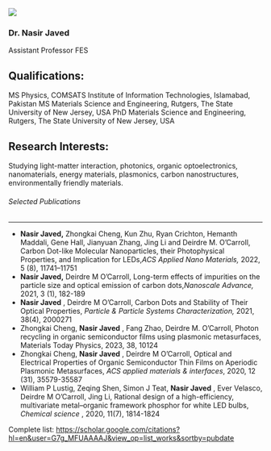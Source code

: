 [![](https://giki.edu.pk/wp-content/uploads/2019/11/Photo_NJ-700x935.jpg)](https://giki.edu.pk/wp-content/uploads/2019/11/Photo_NJ-scaled.jpg)
### Dr. Nasir Javed
Assistant Professor FES
## Qualifications:
MS Physics, COMSATS Institute of Information Technologies, Islamabad, Pakistan
MS Materials Science and Engineering, Rutgers, The State University of New Jersey, USA 
PhD Materials Science and Engineering, Rutgers, The State University of New Jersey, USA
## Research Interests:
Studying light-matter interaction, photonics, organic optoelectronics, nanomaterials, energy materials, plasmonics, carbon nanostructures, environmentally friendly materials.
###### Selected Publications
* * *
  * **Nasir Javed,** Zhongkai Cheng, Kun Zhu, Ryan Crichton, Hemanth Maddali, Gene Hall, Jianyuan Zhang, Jing Li and Deirdre M. O’Carroll, Carbon Dot-like Molecular Nanoparticles, their Photophysical Properties, and Implication for LEDs,_ACS Applied Nano Materials,_ 2022, 5 (8), 11741–11751
  * **Nasir Javed,** Deirdre M O’Carroll, Long-term effects of impurities on the particle size and optical emission of carbon dots,_Nanoscale Advance,_ 2021, 3 (1), 182-189
  * **Nasir Javed** , Deirdre M O’Carroll, Carbon Dots and Stability of Their Optical Properties, _Particle & Particle Systems Characterization,_ 2021, 38(4), 2000271
  * Zhongkai Cheng, **Nasir Javed** , Fang Zhao, Deirdre M. O’Carroll, Photon recycling in organic semiconductor films using plasmonic metasurfaces, Materials Today Physics, 2023, 38, 10124
  * Zhongkai Cheng, **Nasir Javed** , Deirdre M O’Carroll, Optical and Electrical Properties of Organic Semiconductor Thin Films on Aperiodic Plasmonic Metasurfaces, _ACS applied materials & interfaces_, 2020, 12 (31), 35579-35587
  * William P Lustig, Zeqing Shen, Simon J Teat, **Nasir Javed** , Ever Velasco, Deirdre M O’Carroll, Jing Li, Rational design of a high-efficiency, multivariate metal–organic framework phosphor for white LED bulbs, _Chemical science_ , 2020, 11(7), 1814-1824 


Complete list: https://scholar.google.com/citations?hl=en&user=G7g_MFUAAAAJ&view_op=list_works&sortby=pubdate
